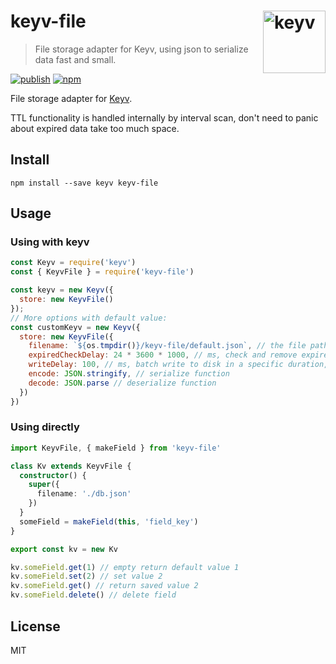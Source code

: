 # keyv-file [<img width="100" align="right" src="https://rawgit.com/lukechilds/keyv/master/media/logo.svg" alt="keyv">](https://github.com/lukechilds/keyv)

> File storage adapter for Keyv, using json to serialize data fast and small.

[![publish](https://github.com/zaaack/keyv-file/actions/workflows/publish.yml/badge.svg)](https://github.com/zaaack/keyv-file/actions/workflows/publish.yml)
[![npm](https://img.shields.io/npm/v/keyv-file.svg)](https://www.npmjs.com/package/keyv-file)

File storage adapter for [Keyv](https://github.com/lukechilds/keyv).

TTL functionality is handled internally by interval scan, don't need to panic about expired data take too much space.

## Install

```shell
npm install --save keyv keyv-file
```

## Usage

### Using with keyv
```js
const Keyv = require('keyv')
const { KeyvFile } = require('keyv-file')

const keyv = new Keyv({
  store: new KeyvFile()
});
// More options with default value:
const customKeyv = new Keyv({
  store: new KeyvFile({
    filename: `${os.tmpdir()}/keyv-file/default.json`, // the file path to store the data
    expiredCheckDelay: 24 * 3600 * 1000, // ms, check and remove expired data in each ms
    writeDelay: 100, // ms, batch write to disk in a specific duration, enhance write performance.
    encode: JSON.stringify, // serialize function
    decode: JSON.parse // deserialize function
  })
})
```

### Using directly

```ts
import KeyvFile, { makeField } from 'keyv-file'

class Kv extends KeyvFile {
  constructor() {
    super({
      filename: './db.json'
    })
  }
  someField = makeField(this, 'field_key')
}

export const kv = new Kv

kv.someField.get(1) // empty return default value 1
kv.someField.set(2) // set value 2
kv.someField.get() // return saved value 2
kv.someField.delete() // delete field
```

## License

MIT
